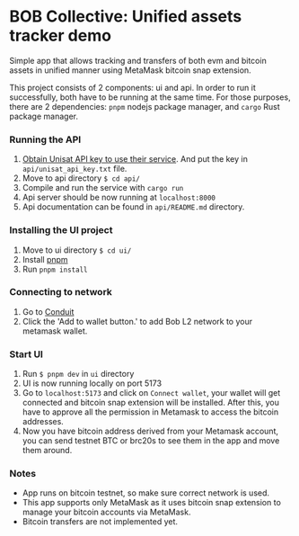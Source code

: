 # BOB Collective: Unified assets tracker demo

Simple app that allows tracking and transfers of both evm and bitcoin assets in unified manner using MetaMask bitcoin snap extension.

This project consists of 2 components: ui and api. In order to run it successfully, both have to be running at the same time. For those purposes, there are 2 dependencies: `pnpm` nodejs package manager, and `cargo` Rust package manager.

### Running the API

1. [Obtain Unisat API key to use their service](https://docs.unisat.io/dev/open-api#getting-an-api-key). And put the key in `api/unisat_api_key.txt` file.
2. Move to api directory `$ cd api/`
3. Compile and run the service with `cargo run`
4. Api server should be now running at `localhost:8000`
5. Api documentation can be found in `api/README.md` directory.  


### Installing the UI project

1. Move to ui directory `$ cd ui/`
2. Install [pnpm](https://pnpm.io/installation)
3. Run `pnpm install`

### Connecting to network

1. Go to [Conduit](https://app.conduit.xyz/published/view/fluffy-bob-7mjgi9pmtg)
2. Click the 'Add to wallet button.' to add Bob L2 network to your metamask wallet.


### Start UI

1. Run `$ pnpm dev` in `ui` directory
2. UI is now running locally on port 5173 
3. Go to `localhost:5173` and click on `Connect wallet`, your wallet will get connected and bitcoin snap extension will be installed. After this, you have to approve all the permission in Metamask to access the bitcoin addresses.
4. Now you have bitcoin address derived from your Metamask account, you can send testnet BTC or brc20s to see them in the app and move them around.

### Notes
- App runs on bitcoin testnet, so make sure correct network is used.
- This app supports only MetaMask as it uses bitcoin snap extension to manage your bitcoin accounts via MetaMask.
- Bitcoin transfers are not implemented yet.
